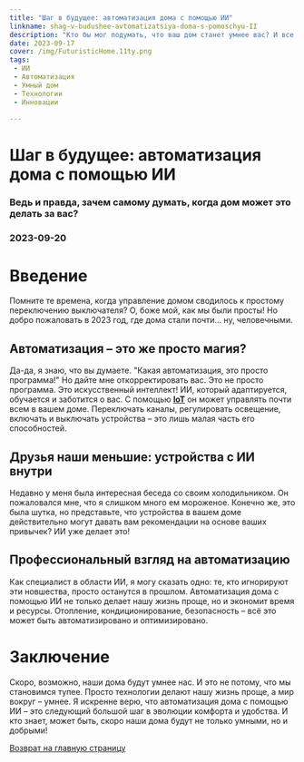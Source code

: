 ```yaml
---
title: "Шаг в будущее: автоматизация дома с помощью ИИ"
linkname: shag-v-budushee-avtomatizatsiya-doma-s-pomoschyu-II
description: "Кто бы мог подумать, что ваш дом станет умнее вас? И все благодаря ИИ!"
date: 2023-09-17
cover: /img/FuturisticHome.11ty.png
tags: 
 - ИИ
 - Автоматизация
 - Умный дом
 - Технологии
 - Инновации

---
```


# Шаг в будущее: автоматизация дома с помощью ИИ
### Ведь и правда, зачем самому думать, когда дом может это делать за вас?
### 2023-09-20

# Введение
Помните те времена, когда управление домом сводилось к простому переключению выключателя? О, боже мой, как мы были просты! Но добро пожаловать в 2023 год, где дома стали почти... ну, человечными.

## Автоматизация – это же просто магия?
Да-да, я знаю, что вы думаете. "Какая автоматизация, это просто программа!" Но дайте мне откорректировать вас. Это не просто программа. Это искусственный интеллект! ИИ, который адаптируется, обучается и заботится о вас. С помощью **[IoT](/)** он может управлять почти всем в вашем доме. Переключать каналы, регулировать освещение, включать и выключать устройства – это лишь малая часть его способностей.

## Друзья наши меньшие: устройства с ИИ внутри
Недавно у меня была интересная беседа со своим холодильником. Он пожаловался мне, что я слишком много ем мороженое. Конечно же, это была шутка, но представьте, что устройства в вашем доме действительно могут давать вам рекомендации на основе ваших привычек? ИИ уже делает это!

## Профессиональный взгляд на автоматизацию
Как специалист в области ИИ, я могу сказать одно: те, кто игнорируют эти новшества, просто останутся в прошлом. Автоматизация дома с помощью ИИ не только делает нашу жизнь проще, но и экономит время и ресурсы. Отопление, кондиционирование, безопасность – всё это может быть автоматизировано и оптимизировано.

# Заключение
Скоро, возможно, наши дома будут умнее нас. И это не потому, что мы становимся тупее. Просто технологии делают нашу жизнь проще, а мир вокруг – умнее. Я искренне верю, что автоматизация дома с помощью ИИ – это следующий большой шаг в эволюции комфорта и удобства. И кто знает, может быть, скоро наши дома будут не только умными, но и добрыми!

[Возврат на главную страницу](/)
